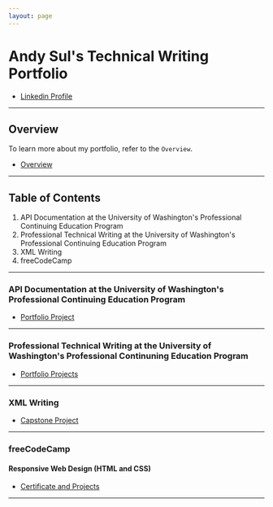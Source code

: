 ```yaml
---
layout: page
---
```


# Andy Sul's Technical Writing Portfolio

* [Linkedin Profile](https://www.linkedin.com/in/andysul/)

-------------------------

## Overview

To learn more about my portfolio, refer to the `Overview`.

* [Overview](docs/overview.md)  

-------------------------

## **Table of Contents**

1. API Documentation at the University of Washington's Professional Continuing Education Program
2. Professional Technical Writing at the University of Washington's Professional Continuing Education Program
3. XML Writing
4. freeCodeCamp
   
-------------------------

### API Documentation at the University of Washington's Professional Continuing Education Program

* [Portfolio Project](UW_API/uw_api.md)

-------------------------

### Professional Technical Writing at the University of Washington's Professional Continuning Education Program

* [Portfolio Projects](UW_PTW/uw_ptw.md)

-------------------------

### XML Writing

* [Capstone Project](XML/xml_writing.md)

-------------------------

### freeCodeCamp 

#### Responsive Web Design (HTML and CSS) 

* [Certificate and Projects](https://www.freecodecamp.org/certification/skym97/responsive-web-design)

-------------------------
